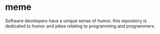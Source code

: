 # meme
Software developers have a unique sense of humor. this repository is dedicated to humor and jokes relating to programming and programmers.
